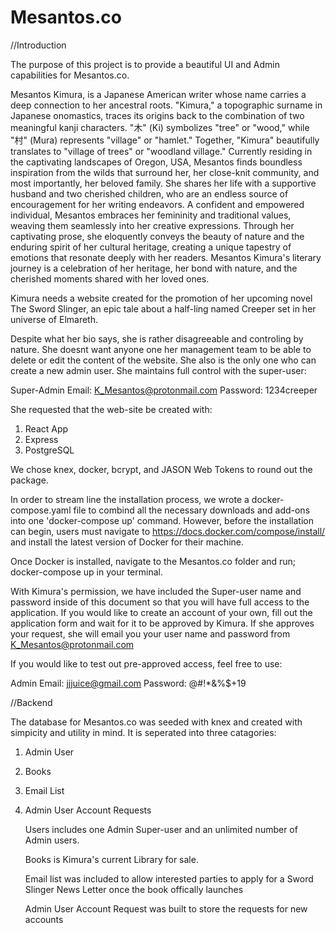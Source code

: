 # Mesantos.co

//Introduction

The purpose of this project is to provide a beautiful UI and Admin capabilities for Mesantos.co.

Mesantos Kimura, is a Japanese American writer whose name carries a deep connection to her ancestral roots. "Kimura," a topographic surname in Japanese onomastics, traces its origins back to the combination of two meaningful kanji characters. "木" (Ki) symbolizes "tree" or "wood," while "村" (Mura) represents "village" or "hamlet." Together, "Kimura" beautifully translates to "village of trees" or "woodland village."
Currently residing in the captivating landscapes of Oregon, USA, Mesantos finds boundless inspiration from the wilds that surround her, her close-knit community, and most importantly, her beloved family. She shares her life with a supportive husband and two cherished children, who are an endless source of encouragement for her writing endeavors.
A confident and empowered individual, Mesantos embraces her femininity and traditional values, weaving them seamlessly into her creative expressions. Through her captivating prose, she eloquently conveys the beauty of nature and the enduring spirit of her cultural heritage, creating a unique tapestry of emotions that resonate deeply with her readers.
Mesantos Kimura's literary journey is a celebration of her heritage, her bond with nature, and the cherished moments shared with her loved ones. 

Kimura needs a website created for the promotion of her upcoming novel The Sword Slinger, an epic tale about a half-ling named Creeper set in her universe of Elmareth.

Despite what her bio says, she is rather disagreeable and controling by nature. She doesnt want anyone one her management team to be able to delete or edit the content of the website. She also is the only one who can create a new admin user. She maintains full control with the super-user:

Super-Admin Email: K_Mesantos@protonmail.com
Password: 1234creeper

She requested that the web-site be created with:

1. React App 
2. Express 
3. PostgreSQL

We chose knex, docker, bcrypt, and JASON Web Tokens to round out the package.  

In order to stream line the installation process, we wrote a docker-compose.yaml file to combind all the necessary downloads and add-ons into one 'docker-compose up' command. However, before the installation can begin, users must navigate to https://docs.docker.com/compose/install/ and install the latest version of Docker for their machine.

Once Docker is installed, navigate to the Mesantos.co folder and run; docker-compose up in your terminal.

With Kimura's permission, we have included the Super-user name and password inside of this document so that you will have full access to the application. If you would like to create an account of your own, fill out the application form and wait for it to be approved by Kimura. If she approves your request, she will email you your user name and password from K_Mesantos@protonmail.com 

If you would like to test out pre-approved access, feel free to use:

Admin Email: jjjuice@gmail.com
Password: @#!*&%$+19

//Backend

The database for Mesantos.co was seeded with knex and created with simpicity and utility in mind. It is seperated into three catagories:
1. Admin User
2. Books
3. Email List
4. Admin User Account Requests

    Users includes one Admin Super-user and an unlimited number of Admin users.
    
    Books is Kimura's current Library for sale.
    
    Email list was included to allow interested parties to apply for a Sword Slinger News Letter once the book offically launches

    Admin User Account Request was built to store the requests for new accounts





